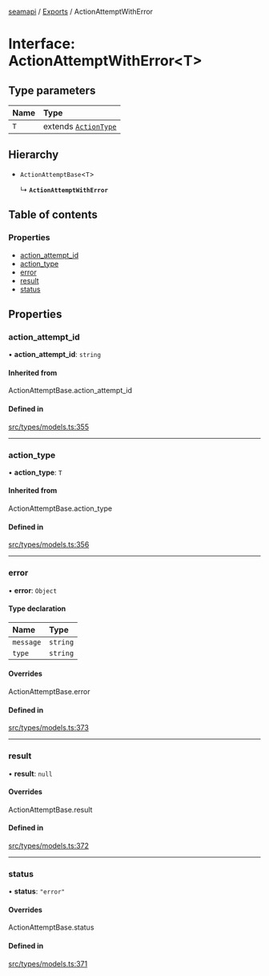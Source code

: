 [seamapi](../README.md) / [Exports](../modules.md) / ActionAttemptWithError

# Interface: ActionAttemptWithError<T\>

## Type parameters

| Name | Type |
| :------ | :------ |
| `T` | extends [`ActionType`](../modules.md#actiontype) |

## Hierarchy

- `ActionAttemptBase`<`T`\>

  ↳ **`ActionAttemptWithError`**

## Table of contents

### Properties

- [action\_attempt\_id](ActionAttemptWithError.md#action_attempt_id)
- [action\_type](ActionAttemptWithError.md#action_type)
- [error](ActionAttemptWithError.md#error)
- [result](ActionAttemptWithError.md#result)
- [status](ActionAttemptWithError.md#status)

## Properties

### action\_attempt\_id

• **action\_attempt\_id**: `string`

#### Inherited from

ActionAttemptBase.action\_attempt\_id

#### Defined in

[src/types/models.ts:355](https://github.com/seamapi/javascript/blob/main/src/types/models.ts#L355)

___

### action\_type

• **action\_type**: `T`

#### Inherited from

ActionAttemptBase.action\_type

#### Defined in

[src/types/models.ts:356](https://github.com/seamapi/javascript/blob/main/src/types/models.ts#L356)

___

### error

• **error**: `Object`

#### Type declaration

| Name | Type |
| :------ | :------ |
| `message` | `string` |
| `type` | `string` |

#### Overrides

ActionAttemptBase.error

#### Defined in

[src/types/models.ts:373](https://github.com/seamapi/javascript/blob/main/src/types/models.ts#L373)

___

### result

• **result**: ``null``

#### Overrides

ActionAttemptBase.result

#### Defined in

[src/types/models.ts:372](https://github.com/seamapi/javascript/blob/main/src/types/models.ts#L372)

___

### status

• **status**: ``"error"``

#### Overrides

ActionAttemptBase.status

#### Defined in

[src/types/models.ts:371](https://github.com/seamapi/javascript/blob/main/src/types/models.ts#L371)
